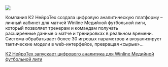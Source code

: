 <!--2025-07-21 14:58:31-->
<div class="yb">
  <div class="rss habr"><img src="https://habrastorage.org/getpro/habr/upload_files/a6c/944/473/a6c9444733c6d1042e71a55712ad2ec1.jpg" /><p>Компания К2 НейроТех создала цифровую аналитическую платформу – личный кабинет для матчей Winline Медийной футбольной лиги, который позволяет тренерам и командам получать расширенные&nbsp;данные о матче и тренировках в реальном времени. Система обрабатывает&nbsp;более 30 игровых параметров и визуализирует тактические модели в web-интерфейсе, превращая «сырые»... <p class="titl"><a href="https://habr.com/ru/companies/k2tech/news/929654/?utm_source=habrahabr&utm_medium=rss&utm_campaign=929654">К2 НейроТех запускает цифрового аналитика для Winline Медийной футбольной лиги</a></p></div>
</div>

